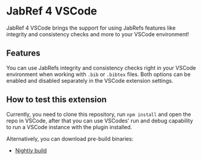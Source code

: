 # JabRef 4 VSCode

JabRef 4 VSCode brings the support for using JabRefs features like integrity and consistency checks and more to your VSCode environment! 

## Features

You can use JabRefs integrity and consistency checks right in your VSCode environment when working with `.bib` or `.bibtex` files.
Both options can be enabled and disabled separately in the VSCode extension settings. 

## How to test this extension

Currently, you need to clone this repository, run `npm install` and open the repo in VSCode, after that you can use VSCodes' run and debug capability to run a VSCode instance with the plugin installed.

Alternatively, you can download pre-build binaries:

- [Nightly build](https://nightly.link/JabRef/lsp-vscode-extension/workflows/build/main?preview)
